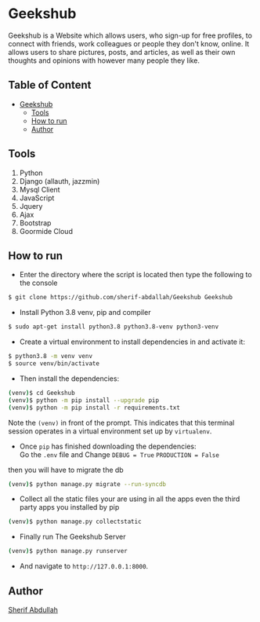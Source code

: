 # Geekshub
Geekshub is a Website which allows users, who sign-up for free profiles, to connect with friends, work colleagues or people they don't know, online. It allows users to share pictures, posts, and articles, as well as their own thoughts and opinions with however many people they like.

## Table of Content
- [Geekshub](#geekshub)
  * [Tools](#tools)
  * [How to run](#how-to-run)
  * [Author](#author)

## Tools
1. Python
2. Django (allauth, jazzmin)
3. Mysql Client
4. JavaScript
5. Jquery
6. Ajax
7. Bootstrap
8. Goormide Cloud


## How to run
* Enter the directory where the script is located then type the following to the console
```sh
$ git clone https://github.com/sherif-abdallah/Geekshub Geekshub
```
* Install Python 3.8 venv, pip and compiler

```sh
$ sudo apt-get install python3.8 python3.8-venv python3-venv
```

* Create a virtual environment to install dependencies in and activate it:

```sh
$ python3.8 -m venv venv
$ source venv/bin/activate
```

* Then install the dependencies:

```sh
(venv)$ cd Geekshub
(venv)$ python -m pip install --upgrade pip
(venv)$ python -m pip install -r requirements.txt
```
Note the `(venv)` in front of the prompt. This indicates that this terminal
session operates in a virtual environment set up by `virtualenv`.

* Once `pip` has finished downloading the dependencies: <br>
Go the `.env` file and Change  `DEBUG = True` `PRODUCTION = False`

then you will have to migrate the db


```sh
(venv)$ python manage.py migrate --run-syncdb
```
* Collect all the static files your are using in all the apps even the third party apps you installed by pip
```sh
(venv)$ python manage.py collectstatic
```

* Finally run The Geekshub Server
```sh
(venv)$ python manage.py runserver
```
* And navigate to `http://127.0.0.1:8000`.

## Author
[Sherif Abdullah](https://github.com/sherif-abdallah)
